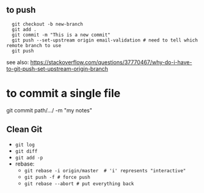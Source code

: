 ## to push
```
  git checkout -b new-branch
  git add .
  git commit -m "This is a new commit"
  git push --set-upstream origin email-validation # need to tell which remote branch to use 
  git push 
```
see also: 
https://stackoverflow.com/questions/37770467/why-do-i-have-to-git-push-set-upstream-origin-branch


# to commit a single file 
git commit path/.../ -m "my notes"


## Clean Git
- `git log`
- `git diff`
- `git add -p`
- rebase:
  - `git rebase -i origin/master  # 'i' represents "interactive"`
  - `git push -f # force push `
  - `git rebase --abort # put everything back`

